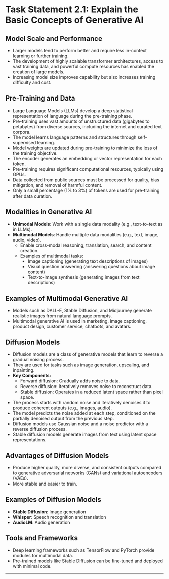 # Task Statement 2.1: Explain the Basic Concepts of Generative AI

## Model Scale and Performance

- Larger models tend to perform better and require less in-context learning or further training.
- The development of highly scalable transformer architectures, access to vast training data, and powerful compute resources has enabled the creation of large models.
- Increasing model size improves capability but also increases training difficulty and cost.

## Pre-Training and Data

- Large Language Models (LLMs) develop a deep statistical representation of language during the pre-training phase.
- Pre-training uses vast amounts of unstructured data (gigabytes to petabytes) from diverse sources, including the internet and curated text corpora.
- The model learns language patterns and structures through self-supervised learning.
- Model weights are updated during pre-training to minimize the loss of the training objective.
- The encoder generates an embedding or vector representation for each token.
- Pre-training requires significant computational resources, typically using GPUs.
- Data collected from public sources must be processed for quality, bias mitigation, and removal of harmful content.
- Only a small percentage (1% to 3%) of tokens are used for pre-training after data curation.

## Modalities in Generative AI

- **Unimodal Models**: Work with a single data modality (e.g., text-to-text as in LLMs).
- **Multimodal Models**: Handle multiple data modalities (e.g., text, image, audio, video).
  - Enable cross-modal reasoning, translation, search, and content creation.
  - Examples of multimodal tasks:
    - Image captioning (generating text descriptions of images)
    - Visual question answering (answering questions about image content)
    - Text-to-image synthesis (generating images from text descriptions)

## Examples of Multimodal Generative AI

- Models such as DALL-E, Stable Diffusion, and Midjourney generate realistic images from natural language prompts.
- Multimodal generative AI is used in marketing, image captioning, product design, customer service, chatbots, and avatars.

## Diffusion Models

- Diffusion models are a class of generative models that learn to reverse a gradual noising process.
- They are used for tasks such as image generation, upscaling, and inpainting.
- **Key Components:**
  - Forward diffusion: Gradually adds noise to data.
  - Reverse diffusion: Iteratively removes noise to reconstruct data.
  - Stable diffusion: Operates in a reduced latent space rather than pixel space.
- The process starts with random noise and iteratively denoises it to produce coherent outputs (e.g., images, audio).
- The model predicts the noise added at each step, conditioned on the partially denoised output from the previous step.
- Diffusion models use Gaussian noise and a noise predictor with a reverse diffusion process.
- Stable diffusion models generate images from text using latent space representations.

## Advantages of Diffusion Models

- Produce higher quality, more diverse, and consistent outputs compared to generative adversarial networks (GANs) and variational autoencoders (VAEs).
- More stable and easier to train.

## Examples of Diffusion Models

- **Stable Diffusion**: Image generation
- **Whisper**: Speech recognition and translation
- **AudioLM**: Audio generation

## Tools and Frameworks

- Deep learning frameworks such as TensorFlow and PyTorch provide modules for multimodal data.
- Pre-trained models like Stable Diffusion can be fine-tuned and deployed with minimal code.

---